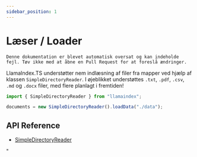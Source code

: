 ```yaml
---
sidebar_position: 1
---
```


# Læser / Loader

`Denne dokumentation er blevet automatisk oversat og kan indeholde fejl. Tøv ikke med at åbne en Pull Request for at foreslå ændringer.`

LlamaIndex.TS understøtter nem indlæsning af filer fra mapper ved hjælp af klassen `SimpleDirectoryReader`. I øjeblikket understøttes `.txt`, `.pdf`, `.csv`, `.md` og `.docx` filer, med flere planlagt i fremtiden!

```typescript
import { SimpleDirectoryReader } from "llamaindex";

documents = new SimpleDirectoryReader().loadData("./data");
```

## API Reference

- [SimpleDirectoryReader](../../api/classes/SimpleDirectoryReader.md)

"
